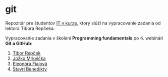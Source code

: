 # git
Repozitár pre študentov [IT v kurze](https://www.itvkurze.sk/), ktorý slúži na vypracovanie zadania od lektora Tibora Repčeka.

Vypracovanie zadania v školení **Programming fundamentals** po 4. webinári **Git a GitHub**:

1. [Tibor Repček](https://github.com/tiborepcek)
1. [Jožko Mrkvička](https://github.com/jozko.mrkvicka)
1. [Eleonóra Fialová](https://github.com/e.fialova)
1. [Stavri Benedikty](https://github.com/SBenedikty)
